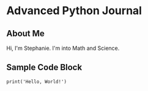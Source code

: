 # Advanced Python Journal

## About Me
Hi, I'm Stephanie. I'm into Math and Science.

 
## Sample Code Block
```
print('Hello, World!')
```
